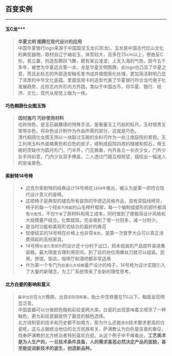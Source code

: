 ## 百变实例
-----------------------

#### 玉C龙***
> **华夏文明 图腾在现代设计的应用**  
> 中国华夏银行logo来源于中国国宝玉龙(C形龙)，玉龙是中国古代红山文化的典型器物，取材自辽宁岫岩玉，体型较大，高多在25cm以上，卷曲呈C形。若立置，则造型腾跃飞舞，颇有架云凌波，上天入海的气势。距今五千多年，被誉为华夏远古第一龙。龙是华夏文明图腾，此logo也凸显了华夏之意，而且此标志的外部造型釉毛笔书成并做图案化处理，更加简洁鲜明凸显了浓厚的中华文化底蕴。里面信用卡的造型代表了华夏银行符合当代电子化发展趋势，此标志内外形内方外圆，类似于中国古币，将华夏、银行、经济、文化、现代从视觉上融为一体。

#### 巧色桐荫仕女图玉饰
> **因材施巧 巧妙使用材料**  
> 也称俏色，是玉石器雕琢的特殊手法，是衡量玉工巧拙的标尺。玉材很贵又常带杂色，将杂色设计制作为作品所需的部分，这就是巧色。  
> 清代桐荫仕女图玉饰以一块取过玉碗的余料巧作为一处江南庭院的景观。玉工利用玉料外面橘黄色和白色的皮子，琢制成庭院四周的植被和假石，用玉碗的空缺作为圆月形门，门半开，门瓦微垂，内外各立一长衣少女，门外少女手持如意，门内少女双手捧盒，二人透过门缝互相观望，描绘出一幅迷人的安谧景色。

#### 索耐特14号椅
> - 迈克尔索耐特的经典设计14号椅在`1859年`推出，被认为是第一把符合现代设计意义的座椅。  
> - 这把椅子是典型的褪去所有装饰的毕德迈风格作品，具有双弧线椅背，椅子的每一个经`蒸汽弯曲`的山毛榉杆框架，每一个编制或塑形的部件都具有`功能性`，不仅`节省`了原材料和用工成本，同时做到了使极简设计风格和大规模量产结合。化繁就简，完全做到了增一分则多，减一分则少。  
> - 是当时功能和美观形式结合的最好的典范
> - 轻便结实的14号椅在价格上也非常`亲民`，是第一次普罗大众可以真正消费得起的高档家具。  
> - 14号椅`标准化零部件`的设计还十分利于出口，把未组装的产品部件装进集装箱，最大限度合理利用空间，到了目的地仅用螺丝刀就可以组装。民用，旅馆，饭店，咖啡厅和酒吧都非常适用  
> - 作为第一个专门为`批量化大规模`量产设计的椅子，14号椅为设计实践引入了大量的新理念，为工厂系统带来了全新的理性思考。

#### 北方白瓷的影响和意义
> `最早出现`在`北齐`晚期，出自`安阳范粹墓`，胎土中含铁量在1%以下。釉面呈现明显泛青。  
> 中国瓷器可以分做颜色釉和彩绘瓷两大类，白瓷的出现意味着又增添了一种釉色，更为彩绘瓷器提供了最佳的釉色选择。  
> 北方烧制瓷的技术和历史都不如南方，那为什么还能`首创`技术要求更高的白瓷呢，这与占据统治地位的北方民族有关，萨满教认为白色是吉善的象征，信奉萨满教的北方统治者特别喜欢白瓷。从这个例子中不难看出，**工艺美术是为人生产的，一旦技术条件具备，人的需求喜恶必然决定产品的面貌，甚至能促进新技术的诞生，创造新品种。**

